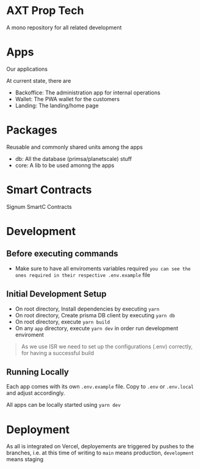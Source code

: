 # AXT Prop Tech

A mono repository for all related development

# Apps

Our applications

At current state, there are

- Backoffice: The administration app for internal operations
- Wallet: The PWA wallet for the customers
- Landing: The landing/home page

# Packages

Reusable and commonly shared units among the apps

- db: All the database (primsa/planetscale) stuff
- core: A lib to be used amonng the apps

# Smart Contracts

Signum SmartC Contracts

# Development

## Before executing commands

- Make sure to have all enviroments variables required `you can see the ones required in their respective .env.example` file

## Initial Development Setup

- On root directory, Install dependencies by executing `yarn`
- On root directory, Create prisma DB client by executing `yarn db`
- On root directory, execute `yarn build`
- On any `app` directory, execute `yarn dev` in order run development enviroment

> As we use ISR we need to set up the configurations (.env) correctly, for having a successful build

## Running Locally

Each app comes with its own `.env.example` file.
Copy to `.env` or `.env.local` and adjust accordingly.

All apps can be locally started using `yarn dev`

# Deployment

As all is integrated on Vercel, deployements are triggered by pushes to the branches,
i.e. at this time of writing to `main` means production, `development` means staging
